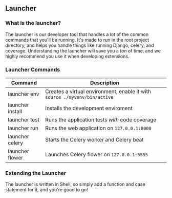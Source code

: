 ## Launcher
### What is the launcher?
The launcher is our developer tool that handles a lot of the common commands that you'll be running. It's made to run in the root project directory, and helps you handle things like running Django, celery, and coverage. Understanding the launcher will save you a *ton* of time, and we highly recommend you use it when developing extensions.

### Launcher Commands

| Command | Description |
| --- | --- |
| launcher env      | Creates a virtual environment, enable it with `source ./myvenv/bin/active` |
| launcher install  | Installs the development enviroment |
| launcher test     | Runs the application tests *with* code coverage | 
| launcher run      | Runs the web application on `127.0.0.1:8000` | 
| launcher celery   | Starts the Celery worker and Celery beat |
| launcher flower   | Launches Celery flower on `127.0.0.1:5555` | 

### Extending the Launcher
The launcher is written in Shell, so simply add a function and case statement for it, and you're good to go!